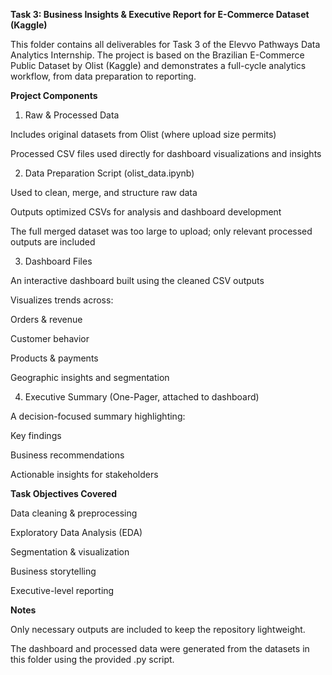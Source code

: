 **Task 3: Business Insights & Executive Report for E-Commerce Dataset (Kaggle)**

This folder contains all deliverables for Task 3 of the Elevvo Pathways Data Analytics Internship. The project is based on the Brazilian E-Commerce Public Dataset by Olist (Kaggle) and demonstrates a full-cycle analytics workflow, from data preparation to reporting.

**Project Components**
1. Raw & Processed Data

Includes original datasets from Olist (where upload size permits)

Processed CSV files used directly for dashboard visualizations and insights

2. Data Preparation Script (olist_data.ipynb)

Used to clean, merge, and structure raw data

Outputs optimized CSVs for analysis and dashboard development

The full merged dataset was too large to upload; only relevant processed outputs are included

3. Dashboard Files

An interactive dashboard built using the cleaned CSV outputs

Visualizes trends across:

Orders & revenue

Customer behavior

Products & payments

Geographic insights and segmentation

4. Executive Summary (One-Pager, attached to dashboard)

A decision-focused summary highlighting:

Key findings

Business recommendations

Actionable insights for stakeholders

**Task Objectives Covered**

Data cleaning & preprocessing

Exploratory Data Analysis (EDA)

Segmentation & visualization

Business storytelling

Executive-level reporting

**Notes**

Only necessary outputs are included to keep the repository lightweight.

The dashboard and processed data were generated from the datasets in this folder using the provided .py script.
